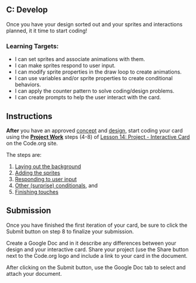 [//]: # (<p><iframe src="https://douglasurner.github.io/GDP1/units/2/interactive-card/c-develop" width="100%" height="666px"></iframe></p>)

## C: Develop

Once you have your design sorted out and your sprites and interactions planned, it it time to start coding!

### Learning Targets:

* I can set sprites and associate animations with them.
* I can make sprites respond to user input.
* I can modify sprite properties in the draw loop to create animations.
* I can use variables and/or sprite properties to create conditional behaviors.
* I can apply the counter pattern to solve coding/design problems.
* I can create prompts to help the user interact with the card.

## Instructions

**After** you have an approved [concept](https://canvas.instructure.com/courses/1404736/assignments/10111758?module_item_id=20868220) and [design](https://canvas.instructure.com/courses/1404736/assignments/10113076?module_item_id=20868717), start coding your card using the [**Project Work**](https://studio.code.org/s/csd3-2018/stage/14/puzzle/4) steps (4-8) of [Lesson 14: Project - Interactive Card](https://studio.code.org/s/csd3-2018/stage/14/puzzle/1) on the Code.org site.

The steps are:
1. [Laying out the background](https://studio.code.org/s/csd3-2018/stage/14/puzzle/4)
1. [Adding the sprites](https://studio.code.org/s/csd3-2018/stage/14/puzzle/5)
1. [Responding to user input](https://studio.code.org/s/csd3-2018/stage/14/puzzle/6)
1. [Other (surprise) conditionals](https://studio.code.org/s/csd3-2018/stage/14/puzzle/7), and
1. [Finishing touches](https://studio.code.org/s/csd3-2018/stage/14/puzzle/8)

## Submission

Once you have finished the first iteration of your card, be sure to click the Submit button on step 8 to finalize your submission.

Create a Google Doc and in it describe any differences between your design and your interactive card. Share your project (use the Share button next to the Code.org logo and include a link to your card in the document.

After clicking on the Submit button, use the Google Doc tab to select and attach your document.

